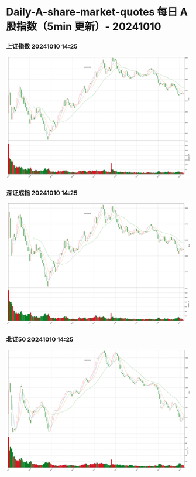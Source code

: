 
# Daily-A-share-market-quotes 每日 A 股指数（5min 更新）- 20241010

### 上证指数 20241010 14:25
![](./fig/2024/10/20241010-sh000001.png)

### 深证成指 20241010 14:25
![](./fig/2024/10/20241010-sz399001.png)

### 北证50 20241010 14:25
![](./fig/2024/10/20241010-bj899050.png)
